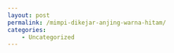 ```yaml
---
layout: post
permalink: /mimpi-dikejar-anjing-warna-hitam/
categories:
    - Uncategorized
---
```



